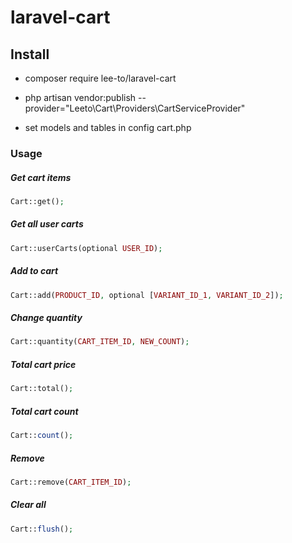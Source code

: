 # laravel-cart

## Install
- composer require lee-to/laravel-cart

- php artisan vendor:publish --provider="Leeto\Cart\Providers\CartServiceProvider"

- set models and tables in config cart.php

### Usage

##### Get cart items

```php
Cart::get();
```

##### Get all user carts

```php
Cart::userCarts(optional USER_ID);
```

##### Add to cart

```php
Cart::add(PRODUCT_ID, optional [VARIANT_ID_1, VARIANT_ID_2]);
```

##### Change quantity

```php
Cart::quantity(CART_ITEM_ID, NEW_COUNT);
```
##### Total cart price

```php
Cart::total();
```

##### Total cart count

```php
Cart::count();
```

##### Remove

```php
Cart::remove(CART_ITEM_ID);
```

##### Clear all

```php
Cart::flush();
```
